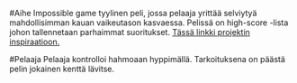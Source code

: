 #Aihe
Impossible game tyylinen peli, jossa pelaaja yrittää selviytyä mahdollisimman kauan vaikeutason kasvaessa.
Pelissä on high-score -lista johon tallennetaan parhaimmat suoritukset.
[Tässä linkki projektin inspiraatioon.](http://impossiblegame.org/the-impossible-game/)

#Pelaaja
Pelaaja kontrolloi hahmoaan hyppimällä.
Tarkoituksena on päästä pelin jokainen kenttä lävitse.

